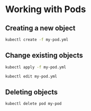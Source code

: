 # Working with Pods

## Creating a new object

```bash
kubectl create -f my-pod.yml
```

## Change existing objects

```bash
kubectl apply -f my-pod.yml

kubectl edit my-pod.yml
```

## Deleting objects

```bash
kubectl delete pod my-pod
```
